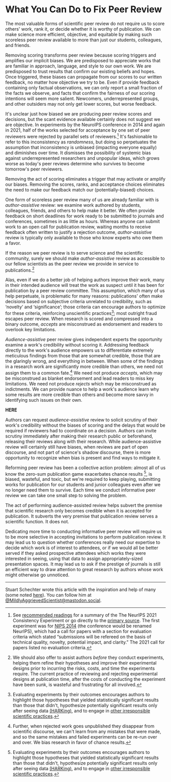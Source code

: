 # What You Can Do to Fix Peer Review
<!-- # Rejecting *Reject* in Scientific Peer Review -->

<!-- Concepts lost

   Authors incentives
   Writing for audience


-->

The most valuable forms of scientific peer review do not require us to score others' work, rank it, or decide whether it is worthy of publication. We can make science more efficient, objective, and equitable by making such scoreless peer review available to more than just our students, colleagues, and friends.

<!-- We can make science more efficient, objective, and equitable by making ourselves available to peer review others' works without evaluating whether those works are publishable, without ranking them, and without doing anything else that would require us to score them. -->

Removing scoring transforms peer review because scoring triggers and amplifies our implicit biases. We are predisposed to appreciate works that are familiar in approach, language, and style to our own work. We are predisposed to trust results that confirm our existing beliefs and hopes. Once triggered, these biases can propagate from our scores to our written feedback, no matter how objective we try to be. Even if provide feedback containing only factual observations, we can only report a small fraction of the facts we observe, and facts that confirm the fairness of our scoring intentions will seem more salient. Newcomers, underrepresented groups, and other outsiders may not only get lower scores, but worse feedback.

It's unclear just how biased we are producing peer review scores and decisions, but the scant evidence available certainly does not suggest we are objective. In experiments by the NeuroIPS conference in 2014 and again in 2021, half of the works selected for acceptance by one set of peer reviewers were rejected by parallel sets of reviewers.[^consistency] It's fashionable to refer to this inconsistency as *randomness*, but doing so perpetuates the assumption that inconsistency is unbiased (impacting everyone equally) and diminishes over time. It dismisses the possibility of systemic bias against underrepresented researchers and unpopular ideas, which grows worse as today's peer reviews determine who survives to become tomorrow's peer reviewers.

Removing the act of scoring eliminates a trigger that may activate or amplify our biases. Removing the scores, ranks, and acceptance choices eliminates the need to make our feedback match our (potentially-biased) choices.

One form of scoreless peer review many of us are already familiar with is *author-assistive* review: we examine work authored by students, colleagues, friends, and others to help make it better. We often provide feedback on short deadlines for work ready to be submitted to journals and conferences, sometimes in as little as hours. Whereas anyone can submit work to an open call for publication review, waiting months to receive feedback often written to justify a rejection outcome, *author-assistive* review is typically only available to those who know experts who owe them a favor.

If the reason we peer review is to serve science and the scientific community, surely we should make *author-assistive* review as accessible to our fellow scientists as the peer review we provide in service to publications.[^pre-experimental-review]

[^pre-experimental-review]: We should also offer to assist authors *before* they conduct experiments, helping them refine their hypotheses and improve their experimental designs prior to incurring the risks, costs, and time the experiments require. The current practice of reviewing and rejecting experimental designs at publication time, after the costs of conducting the experiment have been sunk, is wasteful and frustrating for all involved.

Alas, even if we do a better job of helping authors improve their work, many in their intended audience will treat the work as suspect until it has been for publication by a peer review committee. This assumption, which many of us help perpetuate, is problematic for many reasons: publications' often make decisions based on subjective criteria unrelated to credibility, such as ‘novelty’ and ‘significance’; those criteria can encourage authors to optimize for these criteria, reinforcing unscientific practices[^evaluating-experiments-by-their-outcomes]; most outright fraud escapes peer review. When research is scored and compressed into a binary outcome, *accepts* are misconstrued as endorsement and readers to overlook key limitations. 

*Audience-assistive* peer review gives independent experts the opportunity examine a work's credibility without scoring it. Addressing feedback directly to the work's audience empowers us to differentiate extremely meticulous findings from those that are somewhat credible, those that are the glaringly wrong, and everything in between. When some of the findings in a research work are significantly more credible than others, we need not assign them to a common fate.[^rejects-invisible-if-unpublished] We need not produce *accepts*, which may be misconstrued as blanket endorsement and lead readers to miss key limitations. We need not produce *rejects* which may be misconstrued as indictments. We can provide nuance to help a work's audience learn why some results are more credible than others and become more savvy in identifying such issues on their own. 

**HERE**

Authors can request *audience-assistive* review to solicit scrutiny of their work's credibility without the biases of scoring and the delays that would be required if reviewers had to coordinate on a decision. Authors can invite scrutiny immediately after making their research public or beforehand, releasing their reviews along with their research. While audience-assistive review will certainly still have biases, when reviews are part of open discourse, and not part of science's shadow discourse, there is more opportunity to recognize when bias is present and find ways to mitigate it.
<!-- 
HERE

If we can free authors from Put paragraph here on authors incentives and audience., they can be more honest and write for their intended audience (peacocks) -->

Reforming peer review has been a collective action problem: almost all of us know the zero-sum publication game exacerbates chance results [^evaluating-experiments-by-their-outcomes], is biased, wasteful, and toxic, but we're required to keep playing, submitting works for publication for our students and junior colleagues even after we no longer need them to survive. Each time we conduct informative peer review we can take one small step to solving the problem.

The act of performing audience-assisted review helps subvert the premise that scientific research only becomes credible when it is accepted for publication. It subverts the very premise that publication review serves a scientific function. It does not.

Dedicating more time to conducting informative peer review will require us to be more selective in accepting invitations to perform publication review. It may lead us to question whether conferences really need our expertise to decide which work is of interest to attendees, or if we would all be better served if they asked prospective attendees which works they were interested in seeing, using that data to assign appropriately-sized presentation spaces. It may lead us to ask if the prestige of journals is still an efficient way to draw attention to great research by authors whose work might otherwise go unnoticed.


<!-- Dedicating more of our time to *author-* and *audience-assistive* review can also help us solve the collective-action problem that plagues science: how can we make peer review serve science when there are so many vested interests invested in the status quo. Prestigious journals and conferences are invested in exclusivity, which necessitates low acceptance rates and causes papers to be submitted to venue after venue. Employers use publication as a proxy of whom to interview, hire, and promote, as they present a veneer of objectivity to those unaware of the systemic bias inherent to publication review. Most of us are aware of these problems, but few of us feel empowered to do much about it.
 -->


<!-- Concepts to add? 
  off-ramp from zero-sum science
  shadow-discourse

  THE HARMS OF PRETENDING A SYSTEMICALLY-BIASED SYSTEM IS OBJECTIVE,
  (SEE AI, HOUSING, ETC)
-->




<!--  Whereas competitive forms of peer review require us to compare the subjective importance of others' research questions, informative review only asks scientists to use the same skills used to conduct and present their own research.   -->

<!--  The skills needed to conduct informative peer review are those we use to put conduct our own research: examining others' work and sharing our insights into it for a broad audience. The skills we already use in collaborations are skills we can use to persuade authors to improve their work: explaining how revisions could improve the work and even instructions to help realize those improvements. (We should also update our reviews when authors make improvements that deserve acknowledgement.) -->

<!-- When we perform informative peer review, we are serving to help a work's audience understand the work better and to help the work's authors improve it. Serving people is more fulfilling than serving the -->
<!-- Conducting informative peer review allows us to serve science without the hazards of ranking and rejecting much (often most) of the work we review. We need not fear the corrupting influence of power over others' work once we have abdicated it.[^anonymity] Whereas competitive peer review can reinforce imbalances, giving those who already have status in a research community power to distribute status to work they like, informative peer review tasks us with helping authors and with reducing the knowledge imbalance between authors and their audience.

[^anonymity]: The corrupting influence of power over others' work can be compounded when we exercise that power anonymously.  Informative peer review can be used with anonymous or named authors, and with anonymous, pseudonymous, or named reviewers. Naming authors prior to reviewers' initial review may make them less objective. Reviewers may be more comfortable being named by default given that they don't have to fear being blamed for rejecting a paper. -->


 <!-- We can also be kinder to our fellow reviewers when we do not have to haggle over outcomes.  -->


<!-- 
Seeking informative review prior to submitting for selective review also serves a greater purpose: subverting the pretense that segregating works into accepts and rejects advances sciences, or is somehow necessary to the pursuit of scientific knowledge. We advance science when we examine a work's integrity, helping authors to find missteps they may have overlooked, and when we provide feedback that helps clarify their work so others can better understand it. Segregating works confers prestige to those whose works are deemed noteworthy or interesting, but it does not further science. We tally acceptances to evaluate scientists, and this may provides a veneer of objectivity when evaluating candidates for jobs or promotions, but aggregating systemically-biased outcomes does not remove subjectivity, it only disguise it.
 -->


<!-- 
We chase acceptances to accumulate prestige, and tally others' acceptances to gauge their success, but these pursuits are tangential to scientific progress and often deleterious to it. When we serve on peer review committees that produce accepts and rejects, ours is the outsourced labor that allows institutions to score candidates for jobs or promotions without understanding their work. Tallying acceptances provides a veneer of objectivity, but aggregating systemically-biased outcomes only disguises our subjectivity.

Journals and conferences that brand themselves as “highly-selective” do so by increasing the ratio of rejects to accepts. Institutions screening job candidates by their acceptances, effectively outsourcing the job of reading and understanding candidates' contributions to peer review committees. Some purport this makes hiring more objective, but aggregating systemically biased outcomes does not produce objectivity, only deniability .

Many of us will still be obligated to seek the acceptance of a *competitive* review, as career advancement often requires us to accumulate acceptances from exclusive publications and present at exclusive conferences[^reviewers-are-biased-sample]. However, we can still benefit from informative review. -->

<!-- 
But introducing informative review is the catalyst we need to trigger that reform. By demonstrating that scientific peer review need not produce accepts and rejects can we subvert the very pretense that ranking others is service to science. 

Still, those planning to submit for competitive review will not be able to write solely for their intended audience, but will still need to write to court acceptance from reviewers and minimize our risk of rejection. Seasoned researchers preparing work for competitive peer review write to avoid rejection without even thinking about it, often not realizing how differently we might write were it not necessary to do so. We open our papers with introductions written to convince reviewers that our work is worthy of their interest, not to help potential readers decide whether our work is what they are looking for. We cite superfluous works[^citation-counts] by potential reviewers, use unnecessary jargon coined by potential reviewers, and employ frameworks invented by potential reviewers, all to signal that we are experts in the field who appreciate their contributions and to humble ourselves before them.

And only by bypassing competitive review can we be free of from the cycle in which works are rejected by one set of reviewers only to be submitted to another set of reviewers, then another, and another. Such cycles require diligent authors to revise work for each re-submission to appeal to a new peer review committee with different members, expectations, interests, and paper formatting rules. Each such re-submission requires a new set of reviewers to replicate the work of prior reviewers from scratch, even if work is effectively unchanged from submission to prior reviewers.


We constructive feedback not attached to a reject outcome could help reduce the number of aspiring scientists who exit the field because they are uncomfortable promoting their work as important, or who are too “thin-skinned” or “insufficiently perseverant” to dedicate time and effort to position their work as worthy of praise. While the ability to overcome challenges is an asset in science and most professions, expecting persistence in the face of negative feedback biases survival in favor of those best able to ignore evidence, which are exactly those we should least want to be scientists.[^selection-of-scientists]
 -->


<!-- Opting for informative scientific peer review and self publishing could dramatically accelerate the pace of scientific discourse, allowing time-critical work to be scientifically evaluated in days instead of months. -->


  <!-- When we submit for competitive review, we will be obligated to attach the reviews .  The feedback we receive from informative review can strengthen our work before submission for competitive review. Sharing the reviews and evidence of our efforts to satisfy those reviewers can strengthen our case for acceptance. If we have satisfied informative reviewers we are less likely to question our own competence when competitive reviewers reject our work due to disinterest. -->



<!-- We should make science more welcoming of those who see zero sum games as antithetical to an endeavor meant to increase *everyone's* knowledge. -->

<!--

    In the short-run, informative peer review prior to competitive peer review makes a work more competitive.

    In the long-run, informative peer review allows us to separate the cooperative goals of furthering science from the competitive goals of status and stratification. Separate the industry of science from the act of science.
    (Informative peer review provides public goods: helping authors improve their work and helping others understand it.
    Competitive peer review supports the stratification system that supports the industry of science, but doesn't serve science itself.)
 -->

<!-- The feedback we receive from informative review can strengthen our work before submission for competitive review. Sharing the reviews and evidence of our efforts to satisfy those reviewers can strengthen our case for acceptance. If we have satisfied informative reviewers we are less likely to question our own competence when competitive reviewers reject our work due to disinterest. -->

<!-- The only way to truly address the harms of competitive review is for science to re-evaluate our dependence on it and the stratification system we've built on top of it. It is we who collectively perpetuate the systems that demand that we rank peers' research, and in so doing rank our peers themselves. Introducing marginally less subjective forms of peer review only serves to perpetuate this system and the illusion that we might someday find criteria that are objective. -->

<!-- Counting acceptances may save us all some time in evaluating which papers are worth reading and which candidates are worth interviewing, but the tax this system imposes on our time costs much more time than it saves. -->


---

Stuart Schechter wrote this article with the inspiration and help of many (some noted [here](./Acknowledgements.md)). You can follow him at [@MildlyAggrievedScientist@mastodon.social](https://mastodon.social/@MildlyAggrievedScientist).


[^evaluating-experiments-by-their-outcomes]: Evaluating experiments by their outcomes encourages authors to highlight those hypotheses that yielded statistically significant results than those that didn't, hypothesize potentially significant results only after seeing data [(HARKing)](./Recommended-Readings.md#harking-hypothesizing-after-the-results-are-known), and to engage in [other irresponsible scientific practices](./Recommended-Readings.md#rein-in-the-four-horsemen-of-irreproducibility).
<!-- ALREADY in ^selection-of-scientists That poor scientific practices increase one's chance of publication has been said to cause the [natural selection of bad science](https://royalsocietypublishing.org/doi/10.1098/rsos.160384) and, by implication, the natural selection of bad scientists. -->
<!-- to elide details reviewers might find uninteresting (even if needed to replicate the experiment), to inflate their contributions, to dedicate more space and attention to -->
<!-- <p>Authors may be tempted to aggrandize their research to look more important. In some fields (including [mine](./Notes.md#speculation)), researchers are even pressured by reviewers to go beyond factual reporting of results to speculate about their research's impact and importance.</p> -->

[^consistency]: See [recommended readings](./Recommended-Readings.md#the-neurips-2021-consistency-experiment) for a summary of the The NeurIPS 2021 Consistency Experiment or go directly to the [primary source](https://blog.neurips.cc/2021/12/08/the-neurips-2021-consistency-experiment/). The first experiment was for [NIPS 2014](https://nips.cc/Conferences/2014/CallForPapers) (the conference would be renamed NeurIPS), which had a call for papers with a section for evaluation criteria which stated “submissions will be refereed on the basis of technical quality, novelty, potential impact, and clarity.” The 2021 call for papers listed no evaluation criteria.

[^subjective-integrity]: To understand why integrity is inherently subjective, consider an experiment that attempts to prove a hypothesis by rejecting a null hypothesis. The experiment does not consider or attempt to test a third hypothesis that would also lead the null hypothesis to be rejected. If a reviewer considers that third hypothesis sufficiently implausible, the third hypothesis does not impact the integrity of the experiment. If a reviewer considers the third hypothesis sufficiently plausible, they might conclude that the experiment should have been designed to disprove it as well.

[^open-peer-review]: Informative peer review is similar to [open peer review](https://en.wikipedia.org/wiki/Open_peer_review) in that reviews are published. Open peer review often a form of competitive peer review and may only make requirements of publishing reviews for accepted papers.

[^social-contract]: The social contract of informative peer review requires authors to publish the reviews along with the work. If authors want to publish a revision before the reviews are updated in response to it, or if reviewers are unwilling or unable to respond to it, authors must also share the versions last reviewed by each reviewer, informing their audience of what may have changed since each reviewer last updated their review.  While the requirement to share reviews burdens authors who receive feedback they believe to be misleading or outright malicious, they can rebut that feedback themselves or ask other reviewers, or even outside experts, to do so.

[^rejects-invisible-if-unpublished]: Further, when rejected work goes unpublished they disappear from scientific discourse, we can't learn from any mistakes that were made, and so the same mistakes and failed experiments can be re-run over and over. We bias research in favor of chance results.

[^citation-counts]: Reviewers' expectations for ever-increasing numbers of cited works, and our need to exceed their expectations for citation counts when submitting work, have caused the bibliographies we produce to evolve like peacocks' trains: vast assemblies of plumage, most of which serve no function but to attract the admiration of those who co-evolved to prize it.

[^selection-of-scientists]: Some have even argued that natural selection favors scientists whose “poor” methods “produce the greatest number of publishable results” which leads to “increasingly high false discovery rates”. See [recommended readings](./Recommended-Readings.md/#the-natural-selection-of-bad-science) or go directly to the primary source by [Smaldino and McElreath](https://royalsocietypublishing.org/doi/10.1098/rsos.160384).


[^reviewers-are-biased-sample]: Alternatively, conferences could offer presentation spaces of various sizes and allocate those spaces by audience interest instead of competitive peer review. Review committees are, after all, a biased sample of likely attendees.


[^figure-out-where-to-put-this-footnote]: Whereas publication review can reinforce knowledge asymmetries, audience-assistive feedback is designed to reduce knowledge asymmetries, reducing the knowledge gap between authors and audience.